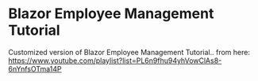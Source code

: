 # Blazor Employee Management Tutorial
Customized version of Blazor Employee Management Tutorial.. from here: https://www.youtube.com/playlist?list=PL6n9fhu94yhVowClAs8-6nYnfsOTma14P
